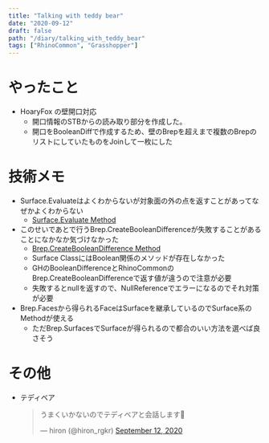 ```yaml
---
title: "Talking with teddy bear"
date: "2020-09-12"
draft: false
path: "/diary/talking_with_teddy_bear"
tags: ["RhinoCommon", "Grasshopper"]
---
```


# やったこと

+ HoaryFox の壁開口対応
  + 開口情報のSTBからの読み取り部分を作成した。
  + 開口をBooleanDiffで作成するため、壁のBrepを超えまで複数のBrepのリストにしていたものをJoinして一枚にした

# 技術メモ

+ Surface.Evaluateはよくわからないが対象面の外の点を返すことがあってなぜかよくわからない
  + [Surface.Evaluate Method](https://developer.rhino3d.com/api/RhinoCommon/html/M_Rhino_Geometry_Surface_Evaluate.htm)
+ このせいであとで行うBrep.CreateBooleanDifferenceが失敗することがあることになかなか気づけなかった
  + [Brep.CreateBooleanDifference Method](https://developer.rhino3d.com/api/RhinoCommon/html/M_Rhino_Geometry_Brep_CreateBooleanDifference_3.htm)
  + Surface ClassにはBoolean関係のメソッドが存在しなかった
  + GHのBooleanDifferenceとRhinoCommonのBrep.CreateBooleanDifferenceで返す値が違うので注意が必要
  + 失敗するとnullを返すので、NullReferenceでエラーになるのでそれ対策が必要
+ Brep.Facesから得られるFaceはSurfaceを継承しているのでSurface系のMethodが使える
  + ただBrep.SurfacesでSurfaceが得られるので都合のいい方法を選べば良さそう

# その他

+ テディベア
  <blockquote class="twitter-tweet"><p lang="ja" dir="ltr">うまくいかないのでテディベアと会話します🧸</p>&mdash; hiron (@hiron_rgkr) <a href="https://twitter.com/hiron_rgkr/status/1304687633272958976?ref_src=twsrc%5Etfw">September 12, 2020</a></blockquote> <script async src="https://platform.twitter.com/widgets.js" charset="utf-8"></script>
